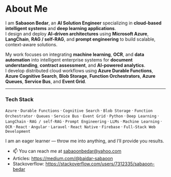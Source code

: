 # About Me

I am **Sabaoon Bedar**, an **AI Solution Engineer** specializing in **cloud-based intelligent systems** and **deep learning applications**.  
I design and deploy **AI-driven architectures** using **Microsoft Azure**, **LangChain**, **RAG / self-RAG**, and **prompt engineering** to build scalable, context-aware solutions.

My work focuses on integrating **machine learning**, **OCR**, and **data automation** into intelligent enterprise systems for **document understanding**, **contract assessment**, and **AI-powered analytics**.  
I develop distributed cloud workflows using **Azure Durable Functions**, **Azure Cognitive Search**, **Blob Storage**, **Function Orchestrators**, **Azure Queues**, **Service Bus**, and **Event Grid**.

---

### Tech Stack
`Azure` · `Durable Functions` · `Cognitive Search` · `Blob Storage` · `Function Orchestrator` · `Queues` · `Service Bus` · `Event Grid` · `Python` · `Deep Learning` · `LangChain` · `RAG / self-RAG` · `Prompt Engineering` · `LLMs` · `Machine Learning` · `OCR` · `React` · `Angular` · `Laravel` · `React Native` · `Firebase` · `Full-Stack Web Development`


I am an eager learner — throw me into anything, and I’ll provide you results.


- 📫 You can reach me at sabaoonbedar@yahoo.com
- Articles: https://medium.com/@baidar-sabaoon
- Stackoverflow: https://stackoverflow.com/users/7312335/sabaoon-bedar
<!---
sabaoonbedar/sabaoonbedar is a ✨ special ✨ repository because its `README.md` (this file) appears on your GitHub profile.
You can click the Preview link to take a look at your changes.
--->
